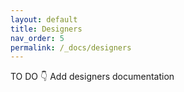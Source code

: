 ```yaml
---
layout: default
title: Designers
nav_order: 5
permalink: /_docs/designers
---
```

TO DO 👇
Add  designers documentation